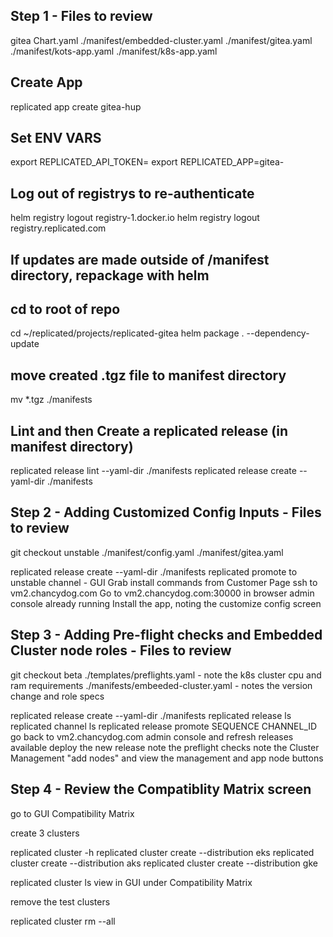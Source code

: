 ## Step 1 - Files to review
gitea Chart.yaml
./manifest/embedded-cluster.yaml
./manifest/gitea.yaml
./manifest/kots-app.yaml
./manifest/k8s-app.yaml


## Create App
replicated app create gitea-hup

## Set ENV VARS

export REPLICATED_API_TOKEN=
export REPLICATED_APP=gitea-

## Log out of registrys to re-authenticate

helm registry logout registry-1.docker.io
helm registry logout registry.replicated.com

## If updates are made outside of /manifest directory, repackage with helm
## cd to root of repo

cd ~/replicated/projects/replicated-gitea
helm package . --dependency-update

## move created .tgz file to manifest directory

mv *.tgz ./manifests

## Lint and then Create a replicated release (in manifest directory)

replicated release lint --yaml-dir ./manifests 
replicated release create --yaml-dir ./manifests

## Step 2 - Adding Customized Config Inputs - Files to review
git checkout unstable
./manifest/config.yaml
./manifest/gitea.yaml

replicated release create --yaml-dir ./manifests
replicated promote to unstable channel - GUI
Grab install commands from Customer Page
ssh to vm2.chancydog.com
Go to vm2.chancydog.com:30000 in browser
admin console already running
Install the app, noting the customize config screen

## Step 3 - Adding Pre-flight checks and Embedded Cluster node roles - Files to review
git checkout beta
./templates/preflights.yaml - note the k8s cluster cpu and ram requirements
./manifests/embeeded-cluster.yaml - notes the version change and role specs

replicated release create --yaml-dir ./manifests
replicated release ls
replicated channel ls
replicated release promote SEQUENCE CHANNEL_ID
go back to vm2.chancydog.com admin console and refresh releases available
deploy the new release
note the preflight checks
note the Cluster Management "add nodes" and view the management and app node buttons

## Step 4 - Review the Compatiblity Matrix screen
go to GUI Compatibility Matrix

create 3 clusters

replicated cluster -h
replicated cluster create --distribution eks
replicated cluster create --distribution aks
replicated cluster create --distribution gke

replicated cluster ls
view in GUI under Compatibility Matrix

remove the test clusters

replicated cluster rm --all